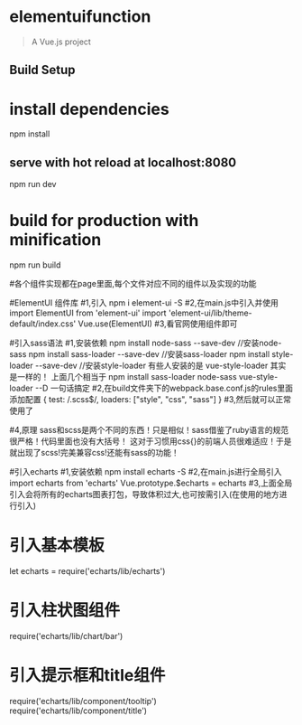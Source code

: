 # elementuifunction

> A Vue.js project

## Build Setup

<!-- ``` bash -->
# install dependencies
npm install

## serve with hot reload at localhost:8080
npm run dev

# build for production with minification
npm run build

#各个组件实现都在page里面,每个文件对应不同的组件以及实现的功能

#ElementUI 组件库
#1,引入
npm i element-ui -S
#2,在main.js中引入并使用
import ElementUI from 'element-ui'
import 'element-ui/lib/theme-default/index.css'
Vue.use(ElementUI)
#3,看官网使用组件即可

#引入sass语法
#1,安装依赖
npm install node-sass --save-dev //安装node-sass 
npm install sass-loader --save-dev //安装sass-loader 
npm install style-loader --save-dev //安装style-loader 有些人安装的是 vue-style-loader 其实是一样的！
上面几个相当于 npm install sass-loader node-sass vue-style-loader --D  一句话搞定
#2,在build文件夹下的webpack.base.conf.js的rules里面添加配置
{
    test: /\.scss$/,
    loaders: ["style", "css", "sass"]
}
#3,然后就可以正常使用了
<style lang="scss"></style>
#4,原理
sass和scss是两个不同的东西！只是相似！sass借鉴了ruby语言的规范很严格！代码里面也没有大括号！
这对于习惯用css{}的前端人员很难适应！于是就出现了scss!完美兼容css!还能有sass的功能！

#引入echarts
#1,安装依赖
npm install echarts -S
#2,在main.js进行全局引入
import echarts from 'echarts'
Vue.prototype.$echarts = echarts
#3,上面全局引入会将所有的echarts图表打包，导致体积过大,也可按需引入(在使用的地方进行引入)
# 引入基本模板
let echarts = require('echarts/lib/echarts')
# 引入柱状图组件
require('echarts/lib/chart/bar')
# 引入提示框和title组件
require('echarts/lib/component/tooltip')
require('echarts/lib/component/title')

<!-- ``` -->

